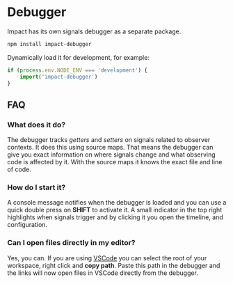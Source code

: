 # Debugger

Impact has its own signals debugger as a separate package.

```sh
npm install impact-debugger
```

Dynamically load it for development, for example:

```ts
if (process.env.NODE_ENV === 'development') {
    import('impact-debugger')
}
```

## FAQ

### What does it do?
The debugger tracks *getters* and *setters* on signals related to observer contexts. It does this using source maps. That means the debugger can give you exact information on where signals change and what observing code is affected by it. With the source maps it knows the exact file and line of code.

### How do I start it?
A console message notifies when the debugger is loaded and you can use a quick double press on **SHIFT** to activate it. A small indicator in the top right highlights when signals trigger and by clicking it you open the timeline, and configuration.

### Can I open files directly in my editor?
Yes, you can. If you are using [VSCode](https://code.visualstudio.com) you can select the root of your workspace, right click and **copy path**. Paste this path in the debugger and the links will now open files in VSCode directly from the debugger.
